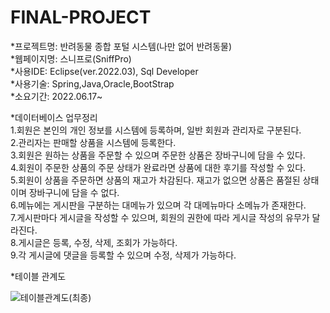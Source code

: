 # FINAL-PROJECT  
*프로젝트명: 반려동물 종합 포털 시스템(나만 없어 반려동물)  
*웹페이지명: 스니프로(SniffPro)   
*사용IDE: Eclipse(ver.2022.03), Sql Developer  
*사용기술: Spring,Java,Oracle,BootStrap  
*소요기간: 2022.06.17~
  
*데이터베이스 업무정리  
  1.회원은 본인의 개인 정보를 시스템에 등록하며, 일반 회원과 관리자로 구분된다.  
  2.관리자는 판매할 상품을 시스템에 등록한다.  
  3.회원은 원하는 상품을 주문할 수 있으며 주문한 상품은 장바구니에 담을 수 있다.  
  4.회원이 주문한 상품의 주문 상태가 완료라면 상품에 대한 후기를 작성할 수 있다.  
  5.회원이 상품을 주문하면 상품의 재고가 차감된다. 재고가 없으면 상품은 품절된 상태이며 장바구니에 담을 수 없다.  
  6.메뉴에는 게시판을 구분하는 대메뉴가 있으며 각 대메뉴마다 소메뉴가 존재한다.  
  7.게시판마다 게시글을 작성할 수 있으며, 회원의 권한에 따라 게시글 작성의 유무가 달라진다.  
  8.게시글은 등록, 수정, 삭제, 조회가 가능하다.  
  9.각 게시글에 댓글을 등록할 수 있으며 수정, 삭제가 가능하다.


*테이블 관계도  

![테이블관계도(최종)](https://user-images.githubusercontent.com/52398783/175249238-22cadde0-418d-4ad0-8645-a57c7d9611fd.png)
